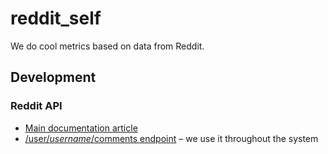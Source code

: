 # reddit_self

We do cool metrics based on data from Reddit.

## Development

### Reddit API
* [Main documentation article](https://www.reddit.com/dev/api)
* [/user/_username_/comments endpoint](https://www.reddit.com/dev/api#GET_user_{username}_comments) – we use it throughout the system
